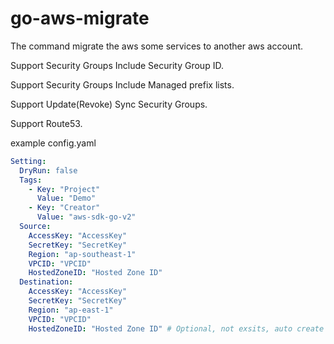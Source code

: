 # go-aws-migrate

The command migrate the aws some services to another aws account.

Support Security Groups Include Security Group ID.

Support Security Groups Include Managed prefix lists.

Support Update(Revoke) Sync Security Groups.

Support Route53.

example config.yaml
```yaml
Setting:
  DryRun: false
  Tags:
    - Key: "Project"
      Value: "Demo"
    - Key: "Creator"
      Value: "aws-sdk-go-v2"
  Source:
    AccessKey: "AccessKey"
    SecretKey: "SecretKey"
    Region: "ap-southeast-1"
    VPCID: "VPCID"
    HostedZoneID: "Hosted Zone ID"
  Destination:
    AccessKey: "AccessKey"
    SecretKey: "SecretKey"
    Region: "ap-east-1"
    VPCID: "VPCID"
    HostedZoneID: "Hosted Zone ID" # Optional, not exsits, auto create it.
```
